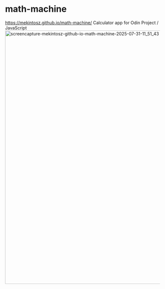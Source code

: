 # math-machine
https://mekintosz.github.io/math-machine/
Calculator app for Odin Project / JavaScript
<img width="1920" height="825" alt="screencapture-mekintosz-github-io-math-machine-2025-07-31-11_51_43" src="https://github.com/user-attachments/assets/c0032a39-11e6-4929-a93e-2de754e93ff1" />
